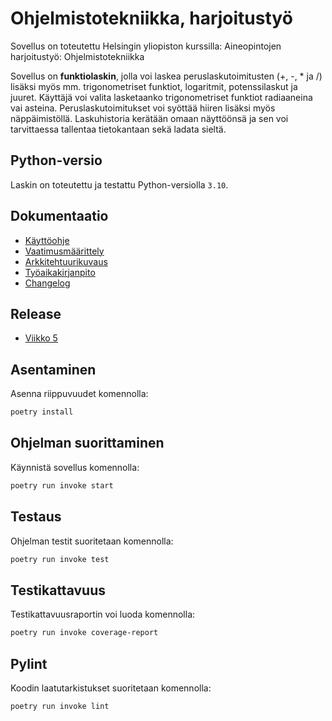 # Ohjelmistotekniikka, harjoitustyö

Sovellus on toteutettu Helsingin yliopiston kurssilla: Aineopintojen harjoitustyö: Ohjelmistotekniikka 

Sovellus on **funktiolaskin**, jolla voi laskea peruslaskutoimitusten (+, -, * ja /) lisäksi myös mm. trigonometriset funktiot, logaritmit, potenssilaskut ja juuret. Käyttäjä voi valita lasketaanko trigonometriset funktiot radiaaneina vai asteina. Peruslaskutoimitukset voi syöttää hiiren lisäksi myös näppäimistöllä. Laskuhistoria kerätään omaan näyttöönsä ja sen voi tarvittaessa tallentaa tietokantaan sekä ladata sieltä.

## Python-versio

Laskin on toteutettu ja testattu Python-versiolla `3.10`.

## Dokumentaatio
- [Käyttöohje](./dokumentaatio/kayttoohje.md)
- [Vaatimusmäärittely](./dokumentaatio/vaatimusmaarittely.md)
- [Arkkitehtuurikuvaus](./dokumentaatio/arkkitehtuuri.md)
- [Työaikakirjanpito](./dokumentaatio/tuntikirjanpito.md)
- [Changelog](./dokumentaatio/changelog.md)

## Release
- [Viikko 5](https://github.com/Ethervortex/ot-harjoitustyo/releases/tag/viikko5)

## Asentaminen

Asenna riippuvuudet komennolla:

```bash
poetry install
```

## Ohjelman suorittaminen

Käynnistä sovellus komennolla:

```bash
poetry run invoke start
```

## Testaus

Ohjelman testit suoritetaan komennolla:

```bash
poetry run invoke test
```

## Testikattavuus

Testikattavuusraportin voi luoda komennolla:

```bash
poetry run invoke coverage-report
```

## Pylint

Koodin laatutarkistukset suoritetaan komennolla:

```bash
poetry run invoke lint
```
